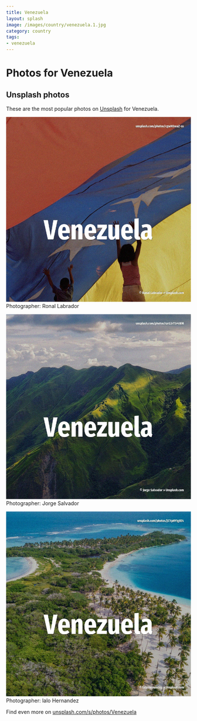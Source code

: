 ```yaml
---
title: Venezuela
layout: splash
image: /images/country/venezuela.1.jpg
category: country
tags:
- venezuela
---
```

# Photos for Venezuela
 
## Unsplash photos
These are the most popular photos on [Unsplash](https://unsplash.com) for Venezuela.
 
![Venezuela](/images/country/venezuela.1.jpg)
Photographer:  Ronal Labrador
 
![Venezuela](/images/country/venezuela.2.jpg)
Photographer:  Jorge Salvador
 
![Venezuela](/images/country/venezuela.3.jpg)
Photographer:  lalo Hernandez
 
Find even more on [unsplash.com/s/photos/Venezuela](https://unsplash.com/s/photos/Venezuela)
 
